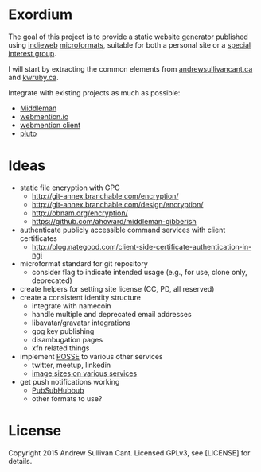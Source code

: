 # Exordium
The goal of this project is to provide a static website generator published using [indieweb](http://indiewebcamp.com/) [microformats](http://microformats.org/), suitable for both a personal site or a [special interest group](https://en.wikipedia.org/wiki/Special_Interest_Group). 

I will start by extracting the common elements from [andrewsullivancant.ca](http://andrewsullivancant.ca/) and [kwruby.ca](http://kwruby.ca/).

Integrate with existing projects as much as possible:
* [Middleman](http://middlemanapp.com)
* [webmention.io](https://github.com/aaronpk/webmention.io)
* [webmention client](https://github.com/indieweb/mention-client-ruby)
* [pluto](https://github.com/feedreader/pluto)

# Ideas
* static file encryption with GPG
  - http://git-annex.branchable.com/encryption/
  - http://git-annex.branchable.com/design/encryption/
  - http://obnam.org/encryption/
  - https://github.com/ahoward/middleman-gibberish
* authenticate publicly accessible command services with client certificates
  - http://blog.nategood.com/client-side-certificate-authentication-in-ngi
* microformat standard for git repository
  - consider flag to indicate intended usage (e.g., for use, clone only, deprecated)
* create helpers for setting site license (CC, PD, all reserved)
* create a consistent identity structure
  - integrate with namecoin
  - handle multiple and deprecated email addresses
  - libavatar/gravatar integrations
  - gpg key publishing
  - disambugation pages
  - xfn related things
* implement [POSSE](https://indiewebcamp.com/POSSE) to various other services
  - twitter, meetup, linkedin
  - [image sizes on various services](http://www.entrepreneur.com/article/225761)
* get push notifications working
  - [PubSubHubbub](http://indiewebcamp.com/PubSubHubbub)
  - other formats to use?

# License
Copyright 2015 Andrew Sullivan Cant. Licensed GPLv3, see [LICENSE] for details.

